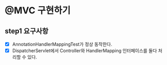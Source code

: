# @MVC 구현하기

## step1 요구사항
- [x] AnnotationHandlerMappingTest가 정상 동작한다.
- [x] DispatcherServlet에서 Controller와 HandlerMapping 인터페이스를 둘다 처리할 수 있다.
